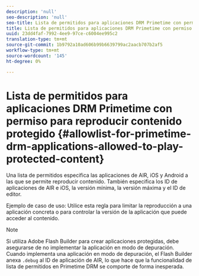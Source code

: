 ```yaml
---
description: 'null'
seo-description: 'null'
seo-title: Lista de permitidos para aplicaciones DRM Primetime con permiso para reproducir contenido protegido
title: Lista de permitidos para aplicaciones DRM Primetime con permiso para reproducir contenido protegido
uuid: 23dd4faf-7992-4ee9-97ce-c6004ee995c2
translation-type: tm+mt
source-git-commit: 1b9792a10ad606b99b6639799ac2aacb707b2af5
workflow-type: tm+mt
source-wordcount: '145'
ht-degree: 0%

---
```



# Lista de permitidos para aplicaciones DRM Primetime con permiso para reproducir contenido protegido {#allowlist-for-primetime-drm-applications-allowed-to-play-protected-content}

Una lista de permitidos especifica las aplicaciones de AIR, iOS y Android a las que se permite reproducir contenido. También especifica los ID de aplicaciones de AIR e iOS, la versión mínima, la versión máxima y el ID de editor.

Ejemplo de caso de uso: Utilice esta regla para limitar la reproducción a una aplicación concreta o para controlar la versión de la aplicación que puede acceder al contenido.

>[!NOTE]
>
>Si utiliza Adobe Flash Builder para crear aplicaciones protegidas, debe asegurarse de no implementar la aplicación en modo de depuración. Cuando implementa una aplicación en modo de depuración, el Flash Builder anexa `.debug` al ID de aplicación de AIR, lo que hace que la funcionalidad de lista de permitidos en Primetime DRM se comporte de forma inesperada.
